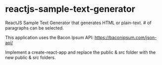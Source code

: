 # reactjs-sample-text-generator
ReactJS Sample Text Generator that generates HTML or plain-text.  # of paragraphs can be selected.

This application uses the Bacon Ipsum API: https://baconipsum.com/json-api/

Implement a create-react-app and replace the public & src folder with the new public & src folders.
